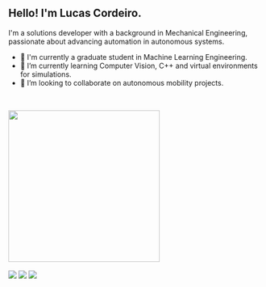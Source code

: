 ## Hello! I'm Lucas Cordeiro.

I'm a solutions developer with a background in Mechanical Engineering, passionate about advancing automation in autonomous systems.

- 🔭 I'm currently a graduate student in Machine Learning Engineering.
- 🌱 I’m currently learning Computer Vision, C++ and virtual environments for simulations.
- 👯 I’m looking to collaborate on autonomous mobility projects.

##

<div>
    <a href="https://github.com/olucord">
    <br><img height="300em" src="https://github-readme-stats.vercel.app/api/top-langs/?username=olucord">
</div>

<div>
    <br><a href="https://www.youtube.com/@eng.lucascordeiro" target="-blank"><img src="https://img.shields.io/badge/YouTube-FF0000?style=for-the-badge&logo=youtube&logoColor=white" target="-blank"></a>
    <img src="https://img.shields.io/badge/Discord-7289DA?style=for-the-badge&logo=discord&logoColor=white">
    <a href="www.linkedin.com/in/eng-lucas-cordeiro" target="-blank"><img src="https://img.shields.io/badge/LinkedIn-0077B5?style=for-the-badge&logo=linkedin&logoColor=white" target="-blank"></a>   
</div>








           
          
          

